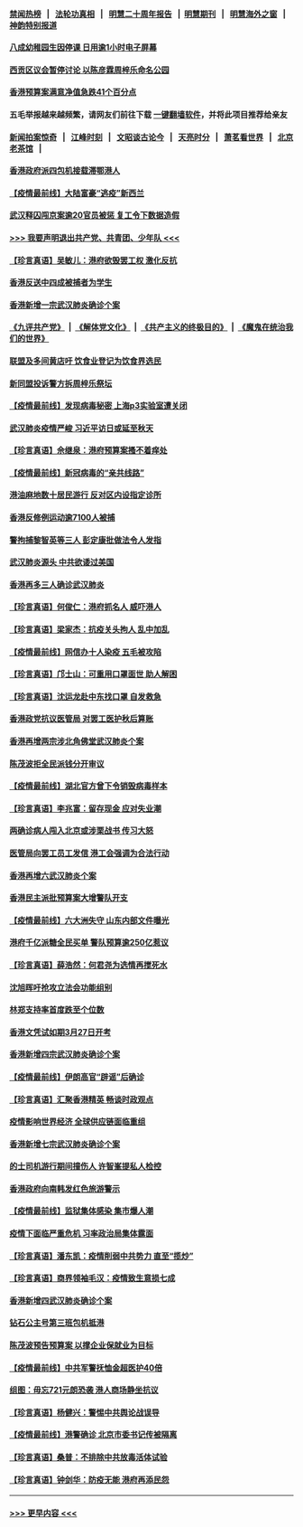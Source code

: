 #### [禁闻热榜](热点新闻.md?=0)  &nbsp;&nbsp;|&nbsp;&nbsp; [法轮功真相](https://github.com/gfw-breaker/truth/blob/master/README.md?=0) &nbsp;&nbsp;|&nbsp;&nbsp; [明慧二十周年报告](https://github.com/gfw-breaker/mh-reports/blob/master/README.md?=0) &nbsp;&nbsp;|&nbsp;&nbsp;[明慧期刊](https://github.com/gfw-breaker/mh-qikan) &nbsp;&nbsp;|&nbsp;&nbsp; [明慧海外之窗](https://github.com/gfw-breaker/mh-news/blob/master/README.md?=0) &nbsp;&nbsp;|&nbsp;&nbsp; [神韵特别报道](https://github.com/gfw-breaker/mh-news/blob/master/shenyun.md?=0)
#### [八成幼稚园生因停课 日用逾1小时电子屏幕](../pages/nsc415/n11913263.md?t=03041002) 
#### [西贡区议会暂停讨论 以陈彦霖周梓乐命名公园](../pages/nsc415/n11913248.md?t=03041002) 
#### [香港预算案满意净值急跌41个百分点](../pages/nsc415/n11913236.md?t=03041002) 
#### 五毛举报越来越频繁，请网友们前往下载 [一键翻墙软件](https://github.com/gfw-breaker/ssr-accounts)，并将此项目推荐给亲友
#### [新闻拍案惊奇](https://github.com/gfw-breaker/banned-news/blob/master/pages/link4.md) &nbsp;&nbsp;|&nbsp;&nbsp; [江峰时刻](https://github.com/gfw-breaker/banned-news/blob/master/pages/link4.md) &nbsp;&nbsp;|&nbsp;&nbsp; [文昭谈古论今](https://github.com/gfw-breaker/banned-news/blob/master/pages/link4.md) &nbsp;&nbsp;|&nbsp;&nbsp; [天亮时分](https://github.com/gfw-breaker/banned-news/blob/master/pages/link4.md) &nbsp;&nbsp;|&nbsp;&nbsp; [萧茗看世界](https://github.com/gfw-breaker/banned-news/blob/master/pages/link4.md) &nbsp;&nbsp;|&nbsp;&nbsp; [北京老茶馆](https://github.com/gfw-breaker/banned-news/blob/master/pages/link4.md) &nbsp;&nbsp;|&nbsp;&nbsp; 
#### [香港政府派四包机接载滞鄂港人](../pages/nsc415/n11913211.md?t=03041002) 
#### [【疫情最前线】大陆富豪“逃疫”新西兰](../pages/nsc415/n11913160.md?t=03041002) 
#### [武汉释囚闯京案逾20官员被惩 复工令下数据造假](../pages/nsc415/n11912743.md?t=03041002) 
#### [>>> 我要声明退出共产党、共青团、少年队 <<<](https://github.com/begood0513/goodnews/blob/master/quit/letter.md) 
#### [【珍言真语】吴敏儿：港府欲毁罢工权 激化反抗](../pages/nsc415/n11912457.md?t=03041002) 
#### [香港反送中四成被捕者为学生](../pages/nsc415/n11910730.md?t=03041002) 
#### [香港新增一宗武汉肺炎确诊个案](../pages/nsc415/n11910724.md?t=03041002) 
#### [《九评共产党》](https://github.com/begood0513/9ping.md/blob/master/README.md) &nbsp;|&nbsp; [《解体党文化》](../../../../jtdwh.md/blob/master/README.md)  &nbsp;|&nbsp; [《共产主义的终极目的》](../../../../gczydzjmd.md/blob/master/README.md) &nbsp;|&nbsp; [《魔鬼在统治我们的世界》](../../../../mgztzwmdsj.md/blob/master/README.md) 
#### [联盟及多间黄店吁 饮食业登记为饮食界选民](../pages/nsc415/n11910718.md?t=03041002) 
#### [新同盟投诉警方拆周梓乐祭坛](../pages/nsc415/n11910707.md?t=03041002) 
#### [【疫情最前线】发现病毒秘密 上海p3实验室遭关闭](../pages/nsc415/n11910640.md?t=03041002) 
#### [武汉肺炎疫情严峻 习近平访日或延至秋天](../pages/nsc415/n11910570.md?t=03041002) 
#### [【珍言真语】佘继泉：港府预算案搔不着痒处](../pages/nsc415/n11910011.md?t=03041002) 
#### [【疫情最前线】新冠病毒的“亲共线路”](../pages/nsc415/n11907734.md?t=03041002) 
#### [港油麻地数十居民游行 反对区内设指定诊所](../pages/nsc415/n11907900.md?t=03041002) 
#### [香港反修例运动逾7100人被捕](../pages/nsc415/n11907922.md?t=03041002) 
#### [警拘捕黎智英等三人 彭定康批做法令人发指](../pages/nsc415/n11907905.md?t=03041002) 
#### [武汉肺炎源头 中共欲诿过美国](../pages/nsc415/n11907665.md?t=03041002) 
#### [香港再多三人确诊武汉肺炎](../pages/nsc415/n11907846.md?t=03041002) 
#### [【珍言真语】何俊仁：港府抓名人 威吓港人](../pages/nsc415/n11907561.md?t=03041002) 
#### [【珍言真语】梁家杰：抗疫关头拘人 乱中加乱](../pages/nsc415/n11907444.md?t=03041002) 
#### [【疫情最前线】网信办十人染疫 五毛被攻陷](../pages/nsc415/n11903757.md?t=03041002) 
#### [【珍言真语】邝士山：可重用口罩面世 助人解困](../pages/nsc415/n11903875.md?t=03041002) 
#### [【珍言真语】沈运龙赴中东找口罩 自发救急](../pages/nsc415/n11903291.md?t=03041002) 
#### [香港政党抗议医管局 对罢工医护秋后算账](../pages/nsc415/n11901746.md?t=03041002) 
#### [香港再增两宗涉北角佛堂武汉肺炎个案](../pages/nsc415/n11901737.md?t=03041002) 
#### [陈茂波拒全民派钱分开审议](../pages/nsc415/n11901672.md?t=03041002) 
#### [【疫情最前线】湖北官方曾下令销毁病毒样本](../pages/nsc415/n11901518.md?t=03041002) 
#### [【珍言真语】李兆富：留存现金 应对失业潮](../pages/nsc415/n11901448.md?t=03041002) 
#### [两确诊病人闯入北京或涉栗战书 传习大怒](../pages/nsc415/n11901180.md?t=03041002) 
#### [医管局向罢工员工发信 港工会强调为合法行动](../pages/nsc415/n11898870.md?t=03041002) 
#### [香港再增六武汉肺炎个案](../pages/nsc415/n11898843.md?t=03041002) 
#### [香港民主派批预算案大增警队开支](../pages/nsc415/n11898813.md?t=03041002) 
#### [【疫情最前线】六大洲失守 山东内部文件曝光](../pages/nsc415/n11898455.md?t=03041002) 
#### [港府千亿派糖全民买单 警队预算逾250亿惹议](../pages/nsc415/n11898608.md?t=03041002) 
#### [【珍言真语】薛浩然：何君尧为选情再搅死水](../pages/nsc415/n11898269.md?t=03041002) 
#### [沈旭晖吁抢攻立法会功能组别](../pages/nsc415/n11896084.md?t=03041002) 
#### [林郑支持率首度跌至个位数](../pages/nsc415/n11896058.md?t=03041002) 
#### [香港文凭试如期3月27日开考](../pages/nsc415/n11896055.md?t=03041002) 
#### [香港新增四宗武汉肺炎确诊个案](../pages/nsc415/n11896040.md?t=03041002) 
#### [【疫情最前线】伊朗高官“辟谣”后确诊](../pages/nsc415/n11895902.md?t=03041002) 
#### [【珍言真语】汇聚香港精英 畅谈时政观点](../pages/nsc415/n11895733.md?t=03041002) 
#### [疫情影响世界经济 全球供应链面临重组](../pages/nsc415/n11895634.md?t=03041002) 
#### [香港新增七宗武汉肺炎确诊个案](../pages/nsc415/n11893498.md?t=03041002) 
#### [的士司机游行期间撞伤人 许智峯提私人检控](../pages/nsc415/n11893483.md?t=03041002) 
#### [香港政府向南韩发红色旅游警示](../pages/nsc415/n11893398.md?t=03041002) 
#### [【疫情最前线】监狱集体感染 集市爆人潮](../pages/nsc415/n11893181.md?t=03041002) 
#### [疫情下面临严重危机  习率政治局集体露面](../pages/nsc415/n11893305.md?t=03041002) 
#### [【珍言真语】潘东凯：疫情削弱中共势力 直至“揽炒”](../pages/nsc415/n11892866.md?t=03041002) 
#### [【珍言真语】商界领袖毛汉：疫情致生意损七成](../pages/nsc415/n11890348.md?t=03041002) 
#### [香港新增四武汉肺炎确诊个案](../pages/nsc415/n11890610.md?t=03041002) 
#### [钻石公主号第三班包机抵港](../pages/nsc415/n11890645.md?t=03041002) 
#### [陈茂波预告预算案 以撑企业保就业为目标](../pages/nsc415/n11890574.md?t=03041002) 
#### [【疫情最前线】中共军警抚恤金超医护40倍](../pages/nsc415/n11890458.md?t=03041002) 
#### [组图：毋忘721元朗恐袭 港人商场静坐抗议](../pages/nsc415/n11876882.md?t=03041002) 
#### [【珍言真语】杨健兴：警惕中共舆论战误导](../pages/nsc415/n11888131.md?t=03041002) 
#### [【疫情最前线】港警确诊 北京市委书记传被隔离](../pages/nsc415/n11886872.md?t=03041002) 
#### [【珍言真语】桑普：不排除中共放毒活体试验](../pages/nsc415/n11886832.md?t=03041002) 
#### [【珍言真语】钟剑华：防疫无能 港府再添民怨](../pages/nsc415/n11884504.md?t=03041002) 

----
#### [ >>> 更早内容 <<< ](../indexes/nsc415-earlier.md)
